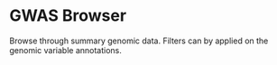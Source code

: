 # GWAS Browser

Browse through summary genomic data. Filters can by applied on the genomic variable annotations.
